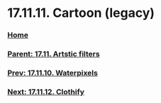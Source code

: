 # 17.11.11. Cartoon (legacy)

### [Home](./00-home.md)
### [Parent: 17.11. Artstic filters](./17-11-00-artstic-filters.md)
### [Prev: 17.11.10. Waterpixels](./17-11-10-waterpixels.md)
### [Next: 17.11.12. Clothify](./17-11-12-clothify.md)
